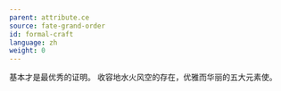 ```yaml
---
parent: attribute.ce
source: fate-grand-order
id: formal-craft
language: zh
weight: 0
---
```


基本才是最优秀的证明。
收容地水火风空的存在，优雅而华丽的五大元素使。
